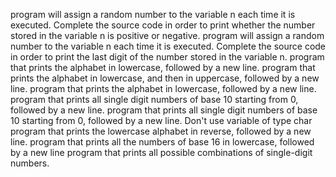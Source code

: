 program will assign a random number to the variable n each time it is executed. Complete the source code in order to print whether the number stored in the variable n is positive or negative.
program will assign a random number to the variable n each time it is executed. Complete the source code in order to print the last digit of the number stored in the variable n.
program that prints the alphabet in lowercase, followed by a new line.
program that prints the alphabet in lowercase, and then in uppercase, followed by a new line.
program that prints the alphabet in lowercase, followed by a new line.
program that prints all single digit numbers of base 10 starting from 0, followed by a new line.
 program that prints all single digit numbers of base 10 starting from 0, followed by a new line. Don't use variable of type char
 program that prints the lowercase alphabet in reverse, followed by a new line.
 program that prints all the numbers of base 16 in lowercase, followed by a new line
 program that prints all possible combinations of single-digit numbers.
